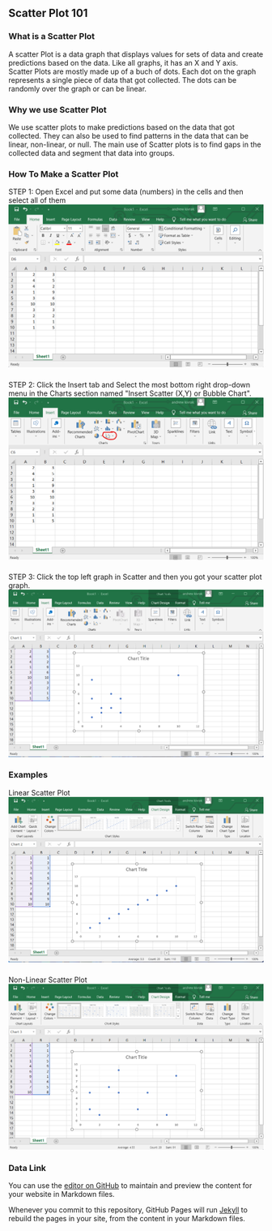 ## Scatter Plot 101
### What is a Scatter Plot
A scatter Plot is a data graph that displays values for sets of data and create predictions based on the data. Like all graphs, it has an X and Y axis. Scatter Plots are mostly made up of a buch of dots. Each dot on the graph represents a single piece of data that got collected. The dots can be randomly over the graph or can be linear. 
### Why we use Scatter Plot
We use scatter plots to make predictions based on the data that got collected. They can also be used to find patterns in the data that can be linear, non-linear, or null. The main use of Scatter plots is to find gaps in the collected data and segment that data into groups.
### How To Make a Scatter Plot
STEP 1: Open Excel and put some data (numbers) in the cells and then select all of them
![STEP 1](STEP1.png)
###
STEP 2: Click the Insert tab and Select the most bottom right drop-down menu in the Charts section named "Insert Scatter (X,Y) or Bubble Chart".
![STEP 2](STEP2.png)
###
STEP 3: Click the top left graph in Scatter and then you got your scatter plot graph.
![STEP 3](STEP3.png)
### Examples
Linear Scatter Plot
![Linear](Linear.png)
###
Non-Linear Scatter Plot
![Non-Linear](Non-Linear.png)
###  Data Link

You can use the [editor on GitHub](https://github.com/Violagameboy/AdvancedDataScience/edit/gh-pages/index.md) to maintain and preview the content for your website in Markdown files.

Whenever you commit to this repository, GitHub Pages will run [Jekyll](https://jekyllrb.com/) to rebuild the pages in your site, from the content in your Markdown files.
